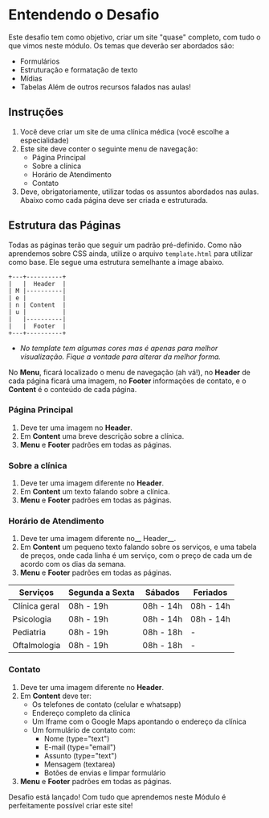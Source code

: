 # Entendendo o Desafio
 
Este desafio tem como objetivo, criar um site "quase" completo, com tudo o que vimos neste módulo. Os temas que deverão ser abordados são:
- Formulários
- Estruturação e formatação de texto
- Mídias
- Tabelas
Além de outros recursos falados nas aulas!
 
## Instruções
1. Você deve criar um site de uma clínica médica (você escolhe a especialidade)
2. Este site deve conter o seguinte menu de navegação:
    - Página Principal
    - Sobre a clínica
    - Horário de Atendimento
    - Contato
3. Deve, obrigatoriamente, utilizar todas os assuntos abordados nas aulas.
Abaixo como cada página deve ser criada e estruturada.

## Estrutura das Páginas
Todas as páginas terão que seguir um padrão pré-definido. Como não aprendemos sobre CSS ainda, utilize o arquivo `template.html` para utilizar como base. Ele segue uma estrutura semelhante a image abaixo.
```
+---+----------+
|   |  Header  |
| M |----------|
| e |          |
| n | Content  |
| u |          |
|   |----------|
|   |  Footer  |
+---+----------+
```
* _No template tem algumas cores mas é apenas para melhor visualização. Fique a vontade para alterar da melhor forma._

No __Menu__, ficará localizado o menu de navegação (ah vá!), no __Header__ de cada página ficará uma imagem, no __Footer__ informações de contato, e o __Content__ é o conteúdo de cada página.

### Página Principal
   1. Deve ter uma imagem no __Header__.
   2. Em __Content__ uma breve descrição sobre a clínica.
   3. __Menu__ e __Footer__ padrões em todas as páginas.

### Sobre a clínica
1. Deve ter uma imagem diferente no __Header__.
2. Em __Content__ um texto falando sobre a clínica.
3. __Menu__ e __Footer__ padrões em todas as páginas.

### Horário de Atendimento
1. Deve ter uma imagem diferente no__ Header__.
2. Em __Content__ um pequeno texto falando sobre os serviços, e uma tabela de preços, onde cada linha é um serviço, com o preço de cada um de acordo com os dias da semana.
3. __Menu__ e __Footer__ padrões em todas as páginas.

| Serviços      | Segunda a Sexta | Sábados   | Feriados  |
|---------------|-----------------|-----------|-----------|
| Clínica geral | 08h - 19h       | 08h - 14h | 08h - 14h |
| Psicologia    | 08h - 19h       | 08h - 14h | 08h - 14h |
| Pediatria     | 08h - 19h       | 08h - 18h | -         |
| Oftalmologia  | 08h - 19h       | 08h - 18h | -         |
 
### Contato
1. Deve ter uma imagem diferente no __Header__.
2. Em __Content__ deve ter:
    - Os telefones de contato (celular e whatsapp)
    - Endereço completo da clínica
    - Um Iframe com o Google Maps apontando o endereço da clínica
    - Um formulário de contato com:
        + Nome (type="text")
        + E-mail (type="email")
        + Assunto (type="text")
        + Mensagem (textarea)
        + Botões de envias e limpar formulário
3. __Menu__ e __Footer__ padrões em todas as páginas.

Desafio está lançado! Com tudo que aprendemos neste Módulo é perfeitamente possível criar este site!